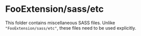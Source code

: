 # FooExtension/sass/etc

This folder contains miscellaneous SASS files. Unlike `"FooExtension/sass/etc"`, these files
need to be used explicitly.
